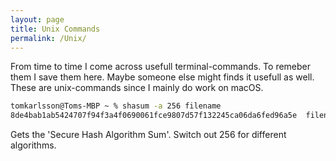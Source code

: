 ```yaml
---
layout: page
title: Unix Commands
permalink: /Unix/
---
```


From time to time I come across usefull terminal-commands. To remeber them I save them here. Maybe someone else might finds it usefull as well. These are unix-commands since I mainly do work on macOS.

```zsh
tomkarlsson@Toms-MBP ~ % shasum -a 256 filename
8de4bab1ab5424707f94f3a4f0690061fce9807d57f132245ca06da6fed96a5e  filename
```
Gets the 'Secure Hash Algorithm Sum'. Switch out 256 for different algorithms. 